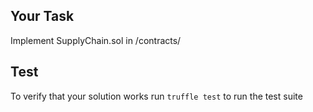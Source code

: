 ## Your Task
Implement SupplyChain.sol in /contracts/ 

## Test
To verify that your solution works run `truffle test` to run the test suite
